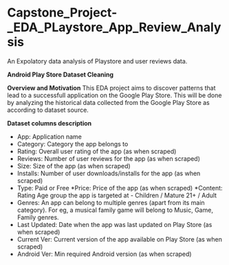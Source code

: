 # Capstone_Project-_EDA_PLaystore_App_Review_Analysis
An Expolatory data analysis of Playstore and user reviews data.

**Android Play Store Dataset Cleaning**


**Overview and Motivation**
This EDA project aims to discover patterns that lead to a successfull application on the Google Play Store. This will be done by analyzing the historical data collected from the Google Play Store as according to dataset source.

**Dataset columns description**
* App: Application name
* Category: Category the app belongs to
* Rating: Overall user rating of the app (as when scraped)
* Reviews: Number of user reviews for the app (as when scraped)
* Size: Size of the app (as when scraped)
* Installs: Number of user downloads/installs for the app (as when scraped)
* Type: Paid or Free
*Price: Price of the app (as when scraped)
*Content: Rating Age group the app is targeted at - Children / Mature 21+ / Adult
* Genres: An app can belong to multiple genres (apart from its main category). For eg, a musical family game will belong to Music, Game, Family genres.
* Last Updated: Date when the app was last updated on Play Store (as when scraped)
* Current Ver: Current version of the app available on Play Store (as when scraped)
* Android Ver: Min required Android version (as when scraped)
